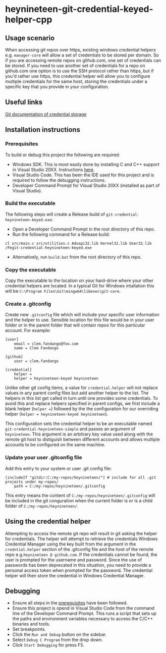 # heynineteen-git-credential-keyed-helper-cpp

## Usage scenario
When accessing git repos over https, existing windows credential helpers e.g. `manager-core` will allow a set of credentials to be stored per domain. So if you are accessing remote repos on github.com, one set of credentials can be stored. If you need to use another set of credentials for a repo on github.com one option is to use the SSH protocol rather than https, but if you'd rather use https, this credential helper will allow you to configure multiple credentials for the same host, storing the credentials under a specific key that you provide in your configuration.

## Useful links
[Git documentation of credential storage](https://git-scm.com/book/en/v2/Git-Tools-Credential-Storage)

## Installation instructions
### Prerequisites
 To build or debug this project the following are required:
- Windows SDK. This is most easily done by installing C and C++ support in Visual Studio 20XX. Instructions [here](https://learn.microsoft.com/en-us/cpp/build/vscpp-step-0-installation?view=msvc-170).
- Visual Studio Code. This has been the IDE used for this project and is required to follow the debugging instructions.
- Developer Command Prompt for Visual Studio 20XX (installed as part of Visual Studio).

### Build the executable
The following steps will create a Release build of `git-credential-heynineteen-keyed.exe`:
- Open a Developer Command Prompt in the root directory of this repo.
- Run the following command for a Release build:
```
cl src/main.c src/utilities.c Advapi32.lib Kernel32.lib User32.lib /Fegit-credential-heynineteen-keyed.exe
```
- Alternatively, run `build.bat` from the root directory of this repo.

### Copy the executable
Copy the executable to the location on your hard-drive where your other credential helpers are located. In a typical Git for Windows intallation this will be `C:\Program Files\Git\mingw64\libexec\git-core`.

### Create a .gitconfig
Create new `.gitconfig` file which will include your specific user information and the helper to use. Sensible location for this file would be in your user folder or in the parent folder that will contain repos for this particular account. For example:
```
[user]
    email = clem.fandango@foo.com
    name = Clem Fandango

[github]
    user = clem.fandango

[credential]
    helper = 
    helper = heynineteen-keyed heynineteen
```
Unlike other git config items, a value for `credential.helper` will not replace values in any parent config files but add another helper to the list. The helpers in this list get called in turn until one provides some credentials. To avoid this and replace helpers specified in parent configs, we first include a blank helper (` helper = `) followed by the the configuration for our overriding helper (`helper = heynineteen-keyed heynineteen`).

This configuration sets the credential helper to be an executable named `git-credential-heynineteen-simple` and passes an argument of `heynineteen`. This argument is an arbitrary key value used along with the remote git host to distiguish between different accounts and allows multiple accounts to be configured on the same machine.

### Update your user .gitconfig file
Add this entry to your system or user .git config file:
```
[includeIf "gitdir:C:/my-repos/heynineteen/"] # include for all .git projects under my-repos/ 
    path = C:/my-repos/heynineteen/.gitconfig
```
This entry means the content of `C:/my-repos/heynineteen/.gitconfig` will be included in the git conguration when the current folder is or is a child folder of `C:/my-repos/heynineteen/`.

## Using the credential helper
Attempting to access the remote git repo will result in git asking the helper for credentials. The helper will attempt to retrieve the credentials Windows Credential Manager using the key built from the argument in the `credntial.helper` section of the .gitconfig file and the host of the remote repo e.g.`heynineteen @ github.com`. If the credentials cannot be found, the user is prompted for the username and password. Since the use of passwords has been deprecated in this situation, you need to provide a personal access token when prompted for the password. The credential helper will then store the credential in Windows Credential Manager.

## Debugging
- Ensure all steps in the [prerequisites](#prerequisites) have been followed.
- Ensure this project is opend in Visual Studio Code from the command line of the Developer Command Prompt. This runs a script that sets up the paths and environment variables necessary to access the C/C++ binaries and tools.
- Set breakpoints.
- Click the `Run and Debug` button on the sidebar.
- Select `Debug C Program` from the drop down.
- Click `Start Debugging` for press F5.
